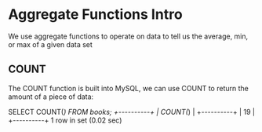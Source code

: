 # Aggregate Functions Intro 

We use aggregate functions to operate on data to tell us the average, min, or max of a given data set 

## COUNT 

The COUNT function is built into MySQL, we can use COUNT to return the amount of a piece of data: 

SELECT COUNT(*) FROM books;
+----------+
| COUNT(*) |
+----------+
|       19 |
+----------+
1 row in set (0.02 sec)
